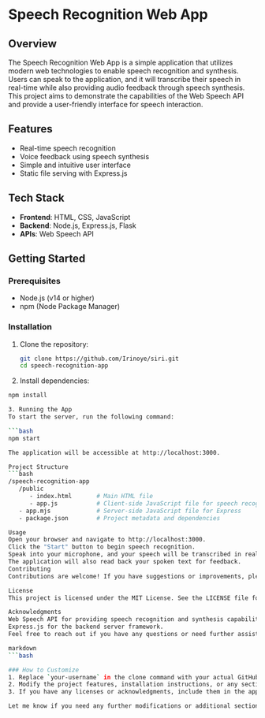 
# Speech Recognition Web App

## Overview
The Speech Recognition Web App is a simple application that utilizes modern web technologies to enable speech recognition and synthesis. Users can speak to the application, and it will transcribe their speech in real-time while also providing audio feedback through speech synthesis. This project aims to demonstrate the capabilities of the Web Speech API and provide a user-friendly interface for speech interaction.

## Features
- Real-time speech recognition
- Voice feedback using speech synthesis
- Simple and intuitive user interface
- Static file serving with Express.js

## Tech Stack
- **Frontend**: HTML, CSS, JavaScript
- **Backend**: Node.js, Express.js, Flask
- **APIs**: Web Speech API

## Getting Started

### Prerequisites
- Node.js (v14 or higher)
- npm (Node Package Manager)

### Installation
1. Clone the repository:
   ```bash
   git clone https://github.com/Irinoye/siri.git
   cd speech-recognition-app

2. Install dependencies:
```bash
npm install

3. Running the App
To start the server, run the following command:

```bash
npm start

The application will be accessible at http://localhost:3000.

Project Structure
```bash
/speech-recognition-app
   /public
      - index.html       # Main HTML file
      - app.js           # Client-side JavaScript file for speech recognition and synthesis
   - app.mjs             # Server-side JavaScript file for Express
   - package.json        # Project metadata and dependencies

Usage
Open your browser and navigate to http://localhost:3000.
Click the "Start" button to begin speech recognition.
Speak into your microphone, and your speech will be transcribed in real-time.
The application will also read back your spoken text for feedback.
Contributing
Contributions are welcome! If you have suggestions or improvements, please create an issue or submit a pull request.

License
This project is licensed under the MIT License. See the LICENSE file for details.

Acknowledgments
Web Speech API for providing speech recognition and synthesis capabilities.
Express.js for the backend server framework.
Feel free to reach out if you have any questions or need further assistance!

markdown
```bash

### How to Customize
1. Replace `your-username` in the clone command with your actual GitHub username.
2. Modify the project features, installation instructions, or any sections to fit your project specifics.
3. If you have any licenses or acknowledgments, include them in the appropriate sections.

Let me know if you need any further modifications or additional sections!




   
